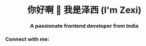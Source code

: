 </div>

<h1 align="center">你好啊 👋 我是泽西 (I'm Zexi)</h1>
<h3 align="center">A passionate frontend developer from India</h3>

<h3 align="left">Connect with me:</h3>
<p align="left">
</p>

